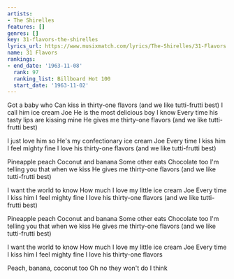 ```yaml
---
artists:
- The Shirelles
features: []
genres: []
key: 31-flavors-the-shirelles
lyrics_url: https://www.musixmatch.com/lyrics/The-Shirelles/31-Flavors
name: 31 Flavors
rankings:
- end_date: '1963-11-08'
  rank: 97
  ranking_list: Billboard Hot 100
  start_date: '1963-11-02'
---
```

Got a baby who
Can kiss in thirty-one flavors (and we like tutti-frutti best)
I call him ice cream Joe
He is the most delicious boy I know
Every time his tasty lips are kissing mine
He gives me thirty-one flavors (and we like tutti-frutti best)

I just love him so
He's my confectionary ice cream Joe
Every time I kiss him I feel mighty fine
I love his thirty-one flavors (and we like tutti-frutti best)

Pineapple peach
Coconut and banana
Some other eats
Chocolate too
I'm telling you that when we kiss
He gives me thirty-one flavors (and we like tutti-frutti best)

I want the world to know
How much I love my little ice cream Joe
Every time I kiss him I feel mighty fine
I love his thirty-one flavors (and we like tutti-frutti best)

Pineapple peach
Coconut and banana
Some other eats
Chocolate too
I'm telling you that when we kiss
He gives me thirty-one flavors (and we like tutti-frutti best)

I want the world to know
How much I love my little ice cream Joe
Every time I kiss him I feel mighty fine
I love his thirty-one flavors

Peach, banana, coconut too
Oh no they won't do
I think
